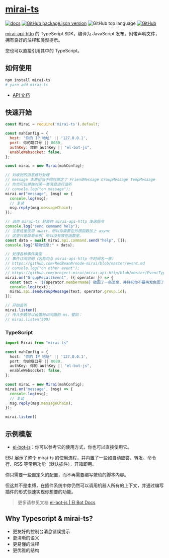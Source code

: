 # [mirai-ts](https://github.com/YunYouJun/mirai-ts)

[![docs](https://github.com/YunYouJun/mirai-ts/workflows/docs/badge.svg)](https://www.yunyoujun.cn/mirai-ts/)
[![GitHub package.json version](https://img.shields.io/github/package-json/v/YunYouJun/mirai-ts)](https://www.npmjs.com/package/mirai-ts)
![GitHub top language](https://img.shields.io/github/languages/top/YunYouJun/mirai-ts)
[![GitHub](https://img.shields.io/github/license/YunYouJun/mirai-ts)](https://github.com/YunYouJun/mirai-ts)

[mirai-api-http](https://github.com/mamoe/mirai-api-http) 的 TypeScript SDK，编译为 JavaScript 发布。附带声明文件，拥有良好的注释和类型提示。

您也可以直接引用其中的 TypeScript。

## 如何使用

```sh
npm install mirai-ts
# yarn add mirai-ts
```

- [API 文档](https://www.yunyoujun.cn/mirai-ts/)

## 快速开始

```js
const Mirai = require('mirai-ts').default;

const mahConfig = {
  host: '你的 IP 地址' || '127.0.0.1',
  port: 你的端口号 || 8080,
  authKey: 你的 authKey || "el-bot-js",
  enableWebsocket: false,
};

const mirai = new Mirai(mahConfig);

// 对收到的消息进行处理
// message 本质相当于同时绑定了 FriendMessage GroupMessage TempMessage
// 你也可以单独对某一类消息进行监听
// console.log("on message");
mirai.on("message", (msg) => {
  console.log(msg);
  // 复读
  msg.reply(msg.messageChain);
});

// 调用 mirai-ts 封装的 mirai-api-http 发送指令
console.log("send command help");
// 注意这里使用 await，所以你需要在外围函数加上 async
// 这里只是简单示例，所以没有放在函数里。
const data = await mirai.api.command.send("help", []);
console.log("帮助信息:" + data);

// 处理各种事件类型
// 事件订阅说明（名称均与 mirai-api-http 中时间名一致）
// https://github.com/RedBeanN/node-mirai/blob/master/event.md
// console.log("on other event");
// https://github.com/project-mirai/mirai-api-http/blob/master/EventType.md#群消息撤回
mirai.on("GroupRecallEvent", ({ operator }) => {
  const text = `${operator.memberName} 撤回了一条消息，并拜托你不要再发色图了。`;
  console.log(text);
  mirai.api.sendGroupMessage(text, operator.group.id);
});

// 开始监听
mirai.listen()
// 传入参数可以设置轮训间隔的 ms，譬如：
// mirai.listen(500)
```

### TypeScript

```ts
import Mirai from "mirai-ts"

const mahConfig = {
  host: '你的 IP 地址' || '127.0.0.1',
  port: 你的端口号 || 8080,
  authKey: 你的 authKey || "el-bot-js",
  enableWebsocket: false,
};

const mirai = new Mirai(mahConfig);
mirai.on("message", (msg) => {
  console.log(msg);
  // 复读
  msg.reply(msg.messageChain);
});

mirai.listen()
```

## 示例模版

- [el-bot-js](https://github.com/ElpsyCN/el-bot-js/)：你可以参考它的使用方式，你也可以直接使用它。

EBJ 展示了整个 mirai-ts 的使用流程，并内置了一些如自动应答、转发、命令行、RSS 等常用功能（默认插件），开箱即用。

你只需要一些自定义的配置，而不再需要编写繁琐的脚本内容。

但这并不是束缚，在插件系统中你仍然可以调用机器人所有的上下文，并通过编写插件的形式快速实现你想要的功能。

> 更多请参见文档 [el-bot-js | El Bot Docs](https://docs.bot.elpsy.cn/js/)

## Why Typescript & mirai-ts?

- 更友好的控制台消息错误提示
- 更清晰的语义
- 更易懂的注释
- 更优雅的结构
